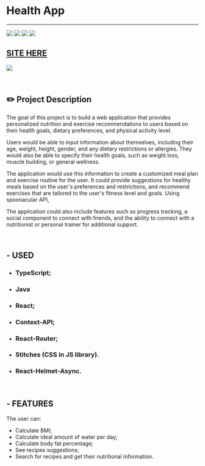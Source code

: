 # Health App
---
![](https://img.shields.io/github/repo-size/MsDerp/health-app?color=%236FC3AB&style=for-the-badge)
![](https://img.shields.io/github/issues/MsDerp/health-app?color=%236FC3AB&style=for-the-badge)
![](https://img.shields.io/github/stars/MsDerp/health-app?color=%236FC3AB&style=for-the-badge)
![](https://img.shields.io/github/license/MsDerp/health-app?color=%236FC3AB&style=for-the-badge)

## [SITE HERE](https://isabdch.github.io/health-app/#/)

![](/github/gif-readme.gif)

<br />

## ✏️ Project Description

The goal of this project is to build a web application that provides personalized nutrition and exercise recommendations to users based on their health goals, dietary preferences, and physical activity level.

Users would be able to input information about themselves, including their age, weight, height, gender, and any dietary restrictions or allergies. They would also be able to specify their health goals, such as weight loss, muscle building, or general wellness.

The application would use this information to create a customized meal plan and exercise routine for the user. It could provide suggestions for healthy meals based on the user's preferences and restrictions, and recommend exercises that are tailored to the user's fitness level and goals. Using spoonacular API, 

The application could also include features such as progress tracking, a social component to connect with friends, and the ability to connect with a nutritionist or personal trainer for additional support.



<br />

## - USED

- ### TypeScript;

- ### Java

- ### React;

- ### Context-API;

- ### React-Router;

- ### Stitches (CSS in JS library).

- ### React-Helmet-Async.

<br />

## - FEATURES

The user can:

- Calculate BMI;
- Calculate ideal amount of water per day;
- Calculate body fat percentage;
- See recipes suggestions;
- Search for recipes and get their nutritional information.

<br />

